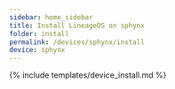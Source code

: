 ```yaml
---
sidebar: home_sidebar
title: Install LineageOS on sphynx
folder: install
permalink: /devices/sphynx/install
device: sphynx
---
```

{% include templates/device_install.md %}
